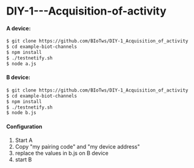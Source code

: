 # DIY-1---Acquisition-of-activity

#### A device:
```sh
$ git clone https://github.com/BIoTws/DIY-1_Acquisition_of_activity
$ cd example-biot-channels
$ npm install
$ ./testnetify.sh
$ node a.js
```

#### B device:
```sh
$ git clone https://github.com/BIoTws/DIY-1_Acquisition_of_activity
$ cd example-biot-channels
$ npm install
$ ./testnetify.sh
$ node b.js
```

#### Configuration
1) Start A
2) Copy "my pairing code" and "my device address"
3) replace the values in b.js on B device 
4) start B
